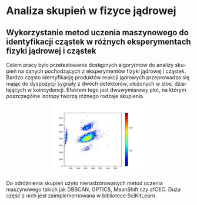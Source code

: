 # Analiza skupień w fizyce jądrowej

## Wykorzystanie metod uczenia maszynowego do identyfikacji cząstek w różnych eksperymentach fizyki jądrowej i cząstek

Celem pracy było przetestowanie dostępnych algorytmów do analizy sku-
pień na danych pochodzących z eksperymentów fizyki jądrowej i cząstek.
Bardzo często identyfikację produktów reakcji jądrowych przeprowadza się
mając do dyspozycji sygnały z dwóch detektorów, ułożonych w stos, dzia-
łających w koincydencji. Efektem tego jest dwuwymiarowy plot, na którym
poszczególne izotopy tworzą różnego rodzaje skupienia.

<p align="center" width="100%">
    <img width="50%" src="https://github.com/ThePiekorz/Analiza_skupien_w_fizyce_jadrowej/blob/main/Dane_podstawowe_plot/c12_data.png"> 
</p>

Do odróżnienia skupień użyto nienadzorowanych metod uczenia maszynowego takich jak DBSCAN, OPTICS, MeanShift czy afCEC. Duża część z nich jest
zaimplementowana w bibliotece SciKitLearn.
